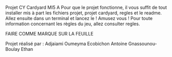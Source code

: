 Projet CY Cardyard MI5 A
Pour que le projet fonctionne, il vous suffit de tout installer mis à part les fichiers projet, projet cardyard, regles et le readme. 
Allez ensuite dans un terminal et lancez le ! Amusez vous !
Pour toute information concernant les règles du jeu, allez consulter regles.

FAIRE COMME MARQUE SUR LA FEUILLE


Projet réalisé par :
  Adjaiami Oumeyma 
  Ecobichon Antoine 
  Gnassounou-Boulay Ethan
